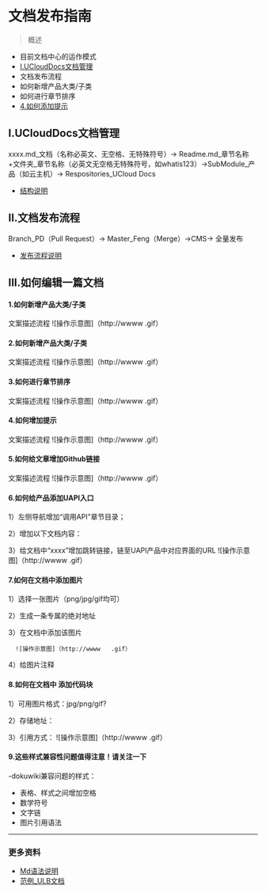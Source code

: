 # 文档发布指南

> 概述

- 目前文档中心的运作模式
- [I.UCloudDocs文档管理](##I.UCloudDocs文档管理) 
- 文档发布流程
- 如何新增产品大类/子类
- 如何进行章节排序
- [4.如何添加提示](####4-如何添加提示) 

## I.UCloudDocs文档管理

xxxx.md_文档（名称必英文、无空格、无特殊符号）→ Readme.md_章节名称+文件夹_章节名称（必英文无空格无特殊符号，如whatis123）->SubModule_产品（如云主机）→ Respositories_UCloud Docs

- [结构说明](https://github.com/ethantw/Han/blob/master/README-ja.md)

## II.文档发布流程 

Branch_PD（Pull Request）→ Master_Feng（Merge）→CMS→ 全量发布

- [发布流程说明](https://github.com/ethantw/Han/blob/master/README-ja.md)


## III.如何编辑一篇文档
#### 1.如何新增产品大类/子类
文案描述流程
![操作示意图]（http://wwww   .gif）

#### 2.如何新增产品大类/子类
文案描述流程
![操作示意图]（http://wwww   .gif）

#### 3.如何进行章节排序
文案描述流程
![操作示意图]（http://wwww   .gif）

#### 4.如何增加提示
文案描述流程
![操作示意图]（http://wwww   .gif）

#### 5.如何给文章增加Github链接
文案描述流程
![操作示意图]（http://wwww   .gif）

#### 6.如何给产品添加UAPI入口
1）左侧导航增加“调用API”章节目录；

2）增加以下文档内容：

3）给文档中“xxxx”增加跳转链接，链至UAPI产品中对应界面的URL
![操作示意图]（http://wwww   .gif）

#### 7.如何在文档中添加图片
1）选择一张图片（png/jpg/gif均可）

2）生成一条专属的绝对地址

3）在文档中添加该图片

```
  ![操作示意图]（http://wwww   .gif）
```

4）给图片注释

#### 8.如何在文档中 **添加代码块**
1）可用图片格式：jpg/png/gif?

2）存储地址：

3）引用方式：
![操作示意图]（http://wwww   .gif）

#### 9.这些样式兼容性问题值得注意！请关注一下
-dokuwiki兼容问题的样式：
* 表格、样式之间增加空格
* 数学符号
* 文字链
* 图片引用语法

-----------
### 更多资料
- [Md语法说明](https://www.jianshu.com/p/e4a544741fe0)
- [范例_ULB文档](https://github.com/UCloudDocs/UCloud-document/tree/master/network/ulb)



